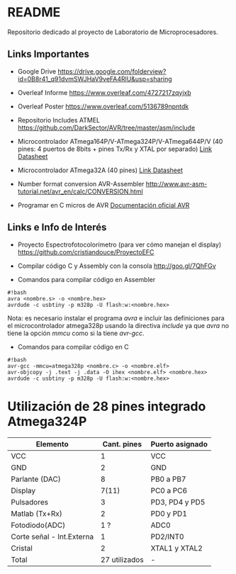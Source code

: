 # README #

Repositorio dedicado al proyecto de Laboratorio de Microprocesadores.

## Links Importantes ##

* Google Drive
https://drive.google.com/folderview?id=0B8r41_q91dvmSWJHaV9veFA4RlU&usp=sharing

* Overleaf Informe
https://www.overleaf.com/4727217zqyjxb

* Overleaf Poster
https://www.overleaf.com/5136789npntdk

* Repositorio Includes ATMEL
https://github.com/DarkSector/AVR/tree/master/asm/include

* Microcontrolador ATmega164P/V-ATmega324P/V-ATmega644P/V (40 pines: 4 puertos de 8bits + pines Tx/Rx y XTAL por separado)
[Link Datasheet](http://www.atmel.com/images/atmel-8011-8-bit-avr-microcontroller-atmega164p-324p-644p_datasheet.pdf)

* Microcontrolador ATmega32A (40 pines)
[Link Datasheet](http://www.atmel.com/images/atmel-8155-8-bit-microcontroller-avr-atmega32a_datasheet.pdf)

* Number format conversion AVR-Assembler
http://www.avr-asm-tutorial.net/avr_en/calc/CONVERSION.html

* Programar en C micros de AVR [Documentación oficial AVR](http://www.atmel.com/Images/doc1234.pdf)

## Links e Info de Interés ##

* Proyecto Espectrofotocolorímetro (para ver cómo manejan el display)
https://github.com/cristiandouce/ProyectoEFC

* Compilar código C y Assembly con la consola
http://goo.gl/7QhFGv

* Comandos para compilar código en Assembler
```
#!bash
avra <nombre.s> -o <nombre.hex>
avrdude -c usbtiny -p m328p -U flash:w:<nombre.hex>
```
Nota: es necesario instalar el programa *avra* e incluir las definiciones para el microcontrolador atmega328p usando la directiva *include* ya que *avra* no tiene la opción *mmcu* como si la tiene *avr-gcc*.

* Comandos para compilar código en C
```
#!bash
avr-gcc -mmcu=atmega328p <nombre.c> -o <nombre.elf>
avr-objcopy -j .text -j .data -O ihex <nombre.elf> <nombre.hex>
avrdude -c usbtiny -p m328p -U flash:w:<nombre.hex>
```
# Utilización de 28 pines integrado Atmega324P

Elemento      | Cant. pines   | Puerto asignado  |
------------- | ------------- | ---------------- |
VCC           | 1             | VCC              |
GND           | 2             | GND              |
Parlante (DAC)| 8             | PB0 a PB7        |
Display       | 7(11)         | PC0 a PC6        |
Pulsadores    | 3             | PD3, PD4 y PD5   |
Matlab (Tx+Rx)| 2             | PD0 y PD1        |
Fotodiodo(ADC)| 1 ?           | ADC0             |
Corte señal - Int.Externa | 1 | PD2/INT0         |
Cristal       | 2             | XTAL1 y XTAL2    |
Total         | 27 utilizados | -                |